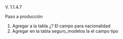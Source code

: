 V. 1.1.4.7

Paso a producción

1.	Agregar a la tabla ¿? El campo para nacionalidad
2.	Agregar en la tabla seguro_modelos la el campo tipo